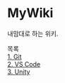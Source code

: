 # MyWiki
내맘대로 하는 위키.

목록   
[1. Git](./GitWiki.md)   
[2. VS Code](./VSCodeWiki.md)   
[3. Unity](./UnityWiki.md)